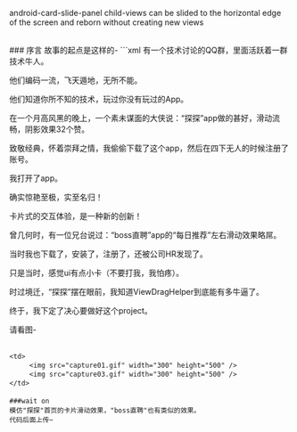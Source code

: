 android-card-slide-panel
child-views can be slided to the horizontal edge of the screen and reborn without creating new views

<br>
### 序言
故事的起点是这样的-
```xml
有一个技术讨论的QQ群，里面活跃着一群技术牛人。

他们编码一流，飞天遁地，无所不能。

他们知道你所不知的技术，玩过你没有玩过的App。

在一个月高风黑的晚上，一个素未谋面的大侠说：“探探”app做的甚好，滑动流畅，阴影效果32个赞。

致敬经典，怀着崇拜之情，我偷偷下载了这个app，然后在四下无人的时候注册了账号。

我打开了app。

确实惊艳至极，实至名归！

卡片式的交互体验，是一种新的创新！

曾几何时，有一位兄台说过：“boss直聘”app的“每日推荐”左右滑动效果略屌。

当时我也下载了，安装了，注册了，还被公司HR发现了。

只是当时，感觉ui有点小卡（不要打我，我怕疼）。

时过境迁，“探探”摆在眼前，我知道ViewDragHelper到底能有多牛逼了。

终于，我下定了决心要做好这个project。

请看图-
```	

<td>
	 <img src="capture01.gif" width="300" height="500" />
	 <img src="capture03.gif" width="300" height="500" />
</td>

###wait on
模仿"探探"首页的卡片滑动效果，"boss直聘"也有类似的效果。
代码后面上传~
